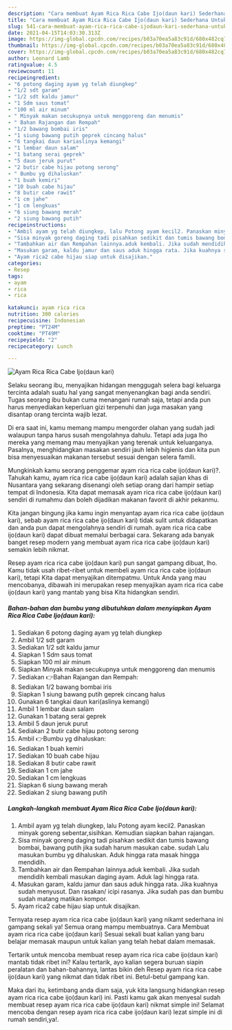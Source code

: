 ```yaml
---
description: "Cara membuat Ayam Rica Rica Cabe Ijo(daun kari) Sederhana Untuk Jualan"
title: "Cara membuat Ayam Rica Rica Cabe Ijo(daun kari) Sederhana Untuk Jualan"
slug: 541-cara-membuat-ayam-rica-rica-cabe-ijodaun-kari-sederhana-untuk-jualan
date: 2021-04-15T14:03:30.313Z
image: https://img-global.cpcdn.com/recipes/b03a70ea5a83c91d/680x482cq70/ayam-rica-rica-cabe-ijodaun-kari-foto-resep-utama.jpg
thumbnail: https://img-global.cpcdn.com/recipes/b03a70ea5a83c91d/680x482cq70/ayam-rica-rica-cabe-ijodaun-kari-foto-resep-utama.jpg
cover: https://img-global.cpcdn.com/recipes/b03a70ea5a83c91d/680x482cq70/ayam-rica-rica-cabe-ijodaun-kari-foto-resep-utama.jpg
author: Leonard Lamb
ratingvalue: 4.5
reviewcount: 11
recipeingredient:
- "6 potong daging ayam yg telah diungkep"
- "1/2 sdt garam"
- "1/2 sdt kaldu jamur"
- "1 Sdm saus tomat"
- "100 ml air minum"
- " Minyak makan secukupnya untuk menggoreng dan menumis"
- " Bahan Rajangan dan Rempah"
- "1/2 bawang bombai iris"
- "1 siung bawang putih geprek cincang halus"
- "6 tangkai daun kariaslinya kemangi"
- "1 lembar daun salam"
- "1 batang serai geprek"
- "5 daun jeruk purut"
- "2 butir cabe hijau potong serong"
- " Bumbu yg dihaluskan"
- "1 buah kemiri"
- "10 buah cabe hijau"
- "8 butir cabe rawit"
- "1 cm jahe"
- "1 cm lengkuas"
- "6 siung bawang merah"
- "2 siung bawang putih"
recipeinstructions:
- "Ambil ayam yg telah diungkep, lalu Potong ayam kecil2. Panaskan minyak goreng sebentar,sisihkan. Kemudian siapkan bahan rajangan."
- "Sisa minyak goreng daging tadi pisahkan sedikit dan tumis bawang bombai, bawang putih jika sudah harum masukan cabe. sudah Lalu masukan bumbu yg dihaluskan. Aduk hingga rata masak hingga mendidih."
- "Tambahkan air dan Rempahan lainnya.aduk kembali. Jika sudah mendidih kembali masukan daging ayam. Aduk lagi hingga rata."
- "Masukan garam, kaldu jamur dan saus aduk hingga rata. Jika kuahnya sudah menyusut. Dan rasakan/ icipi rasanya. Jika sudah pas dan bumbu sudah matang matikan kompor."
- "Ayam rica2 cabe hijau siap untuk disajikan."
categories:
- Resep
tags:
- ayam
- rica
- rica

katakunci: ayam rica rica 
nutrition: 300 calories
recipecuisine: Indonesian
preptime: "PT24M"
cooktime: "PT49M"
recipeyield: "2"
recipecategory: Lunch

---
```



![Ayam Rica Rica Cabe Ijo(daun kari)](https://img-global.cpcdn.com/recipes/b03a70ea5a83c91d/680x482cq70/ayam-rica-rica-cabe-ijodaun-kari-foto-resep-utama.jpg)

Selaku seorang ibu, menyajikan hidangan menggugah selera bagi keluarga tercinta adalah suatu hal yang sangat menyenangkan bagi anda sendiri. Tugas seorang ibu bukan cuma menangani rumah saja, tetapi anda pun harus menyediakan keperluan gizi terpenuhi dan juga masakan yang disantap orang tercinta wajib lezat.

Di era  saat ini, kamu memang mampu mengorder olahan yang sudah jadi walaupun tanpa harus susah mengolahnya dahulu. Tetapi ada juga lho mereka yang memang mau menyajikan yang terenak untuk keluarganya. Pasalnya, menghidangkan masakan sendiri jauh lebih higienis dan kita pun bisa menyesuaikan makanan tersebut sesuai dengan selera famili. 



Mungkinkah kamu seorang penggemar ayam rica rica cabe ijo(daun kari)?. Tahukah kamu, ayam rica rica cabe ijo(daun kari) adalah sajian khas di Nusantara yang sekarang disenangi oleh setiap orang dari hampir setiap tempat di Indonesia. Kita dapat memasak ayam rica rica cabe ijo(daun kari) sendiri di rumahmu dan boleh dijadikan makanan favorit di akhir pekanmu.

Kita jangan bingung jika kamu ingin menyantap ayam rica rica cabe ijo(daun kari), sebab ayam rica rica cabe ijo(daun kari) tidak sulit untuk didapatkan dan anda pun dapat mengolahnya sendiri di rumah. ayam rica rica cabe ijo(daun kari) dapat dibuat memalui berbagai cara. Sekarang ada banyak banget resep modern yang membuat ayam rica rica cabe ijo(daun kari) semakin lebih nikmat.

Resep ayam rica rica cabe ijo(daun kari) pun sangat gampang dibuat, lho. Kamu tidak usah ribet-ribet untuk membeli ayam rica rica cabe ijo(daun kari), tetapi Kita dapat menyajikan ditempatmu. Untuk Anda yang mau mencobanya, dibawah ini merupakan resep menyajikan ayam rica rica cabe ijo(daun kari) yang mantab yang bisa Kita hidangkan sendiri.

<!--inarticleads1-->

##### Bahan-bahan dan bumbu yang dibutuhkan dalam menyiapkan Ayam Rica Rica Cabe Ijo(daun kari):

1. Sediakan 6 potong daging ayam yg telah diungkep
1. Ambil 1/2 sdt garam
1. Sediakan 1/2 sdt kaldu jamur
1. Siapkan 1 Sdm saus tomat
1. Siapkan 100 ml air minum
1. Siapkan  Minyak makan secukupnya untuk menggoreng dan menumis
1. Sediakan  👉Bahan Rajangan dan Rempah:
1. Sediakan 1/2 bawang bombai iris
1. Siapkan 1 siung bawang putih geprek cincang halus
1. Gunakan 6 tangkai daun kari(aslinya kemangi)
1. Ambil 1 lembar daun salam
1. Gunakan 1 batang serai geprek
1. Ambil 5 daun jeruk purut
1. Sediakan 2 butir cabe hijau potong serong
1. Ambil  👉Bumbu yg dihaluskan:
1. Sediakan 1 buah kemiri
1. Sediakan 10 buah cabe hijau
1. Sediakan 8 butir cabe rawit
1. Sediakan 1 cm jahe
1. Sediakan 1 cm lengkuas
1. Siapkan 6 siung bawang merah
1. Sediakan 2 siung bawang putih




<!--inarticleads2-->

##### Langkah-langkah membuat Ayam Rica Rica Cabe Ijo(daun kari):

1. Ambil ayam yg telah diungkep, lalu Potong ayam kecil2. Panaskan minyak goreng sebentar,sisihkan. Kemudian siapkan bahan rajangan.
1. Sisa minyak goreng daging tadi pisahkan sedikit dan tumis bawang bombai, bawang putih jika sudah harum masukan cabe. sudah Lalu masukan bumbu yg dihaluskan. Aduk hingga rata masak hingga mendidih.
1. Tambahkan air dan Rempahan lainnya.aduk kembali. Jika sudah mendidih kembali masukan daging ayam. Aduk lagi hingga rata.
1. Masukan garam, kaldu jamur dan saus aduk hingga rata. Jika kuahnya sudah menyusut. Dan rasakan/ icipi rasanya. Jika sudah pas dan bumbu sudah matang matikan kompor.
1. Ayam rica2 cabe hijau siap untuk disajikan.




Ternyata resep ayam rica rica cabe ijo(daun kari) yang nikamt sederhana ini gampang sekali ya! Semua orang mampu membuatnya. Cara Membuat ayam rica rica cabe ijo(daun kari) Sesuai sekali buat kalian yang baru belajar memasak maupun untuk kalian yang telah hebat dalam memasak.

Tertarik untuk mencoba membuat resep ayam rica rica cabe ijo(daun kari) mantab tidak ribet ini? Kalau tertarik, ayo kalian segera buruan siapin peralatan dan bahan-bahannya, lantas bikin deh Resep ayam rica rica cabe ijo(daun kari) yang nikmat dan tidak ribet ini. Betul-betul gampang kan. 

Maka dari itu, ketimbang anda diam saja, yuk kita langsung hidangkan resep ayam rica rica cabe ijo(daun kari) ini. Pasti kamu gak akan menyesal sudah membuat resep ayam rica rica cabe ijo(daun kari) nikmat simple ini! Selamat mencoba dengan resep ayam rica rica cabe ijo(daun kari) lezat simple ini di rumah sendiri,ya!.

